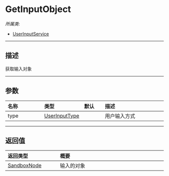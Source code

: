 # GetInputObject

*所属类*:
* [UserInputService](/Api/Classes/Input/UserInputService.md)
------------------------------------------------------------------------------------------
## 描述

获取输入对象

------------------------------------------------------------------------------------------
## 参数

|<div style="width:100px">名称</div>|<div style="width:100px">类型</div>|<div style="width:50px">默认</div>|<div style="width:350px">描述</div>|
|:---|:---|:---|:---|
|type|[UserInputType](/Api/Enums/UserInputType.md)||用户输入方式|

------------------------------------------------------------------------------------------
## 返回值

|<div style="width:150px">返回类型</div>|<div style="width:520px">概要</div>|
|:---|:---|
|[SandboxNode](/Api/Classes/Base/SandboxNode.md)|输入的对象|
